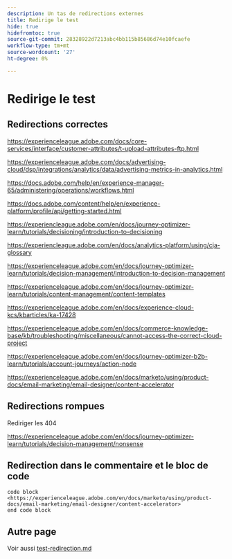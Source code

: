 ```yaml
---
description: Un tas de redirections externes
title: Redirige le test
hide: true
hidefromtoc: true
source-git-commit: 28328922d7213abc4bb115b85686d74e10fcaefe
workflow-type: tm+mt
source-wordcount: '27'
ht-degree: 0%

---
```


# Redirige le test

## Redirections correctes

<https://experienceleague.adobe.com/docs/core-services/interface/customer-attributes/t-upload-attributes-ftp.html>

<https://experienceleague.adobe.com/docs/advertising-cloud/dsp/integrations/analytics/data/advertising-metrics-in-analytics.html>

<https://docs.adobe.com/help/en/experience-manager-65/administering/operations/workflows.html>

<https://docs.adobe.com/content/help/en/experience-platform/profile/api/getting-started.html>

<!--
<https://marketing.adobe.com/resources/help/en_US/reference/regional-data-collection.html>
-->

<https://experiencleague.adobe.com/en/docs/journey-optimizer-learn/tutorials/decisioning/introduction-to-decisioning>

<https://experiencleague.adobe.com/en/docs/analytics-platform/using/cja-glossary>

<https://experienceleague.adobe.com/en/docs/journey-optimizer-learn/tutorials/decision-management/introduction-to-decision-management>

<https://experienceleague.adobe.com/en/docs/journey-optimizer-learn/tutorials/content-management/content-templates>

<https://experienceleague.adobe.com/en/docs/experience-cloud-kcs/kbarticles/ka-17428>

<https://experienceleague.adobe.com/en/docs/commerce-knowledge-base/kb/troubleshooting/miscellaneous/cannot-access-the-correct-cloud-project>

<https://experienceleague.adobe.com/en/docs/journey-optimizer-b2b-learn/tutorials/account-journeys/action-node>

<https://experienceleague.adobe.com/en/docs/marketo/using/product-docs/email-marketing/email-designer/content-accelerator>

## Redirections rompues

Rediriger les 404

<https://experienceleague.adobe.com/en/docs/journey-optimizer-learn/tutorials/decision-management/nonsense>

## Redirection dans le commentaire et le bloc de code

<!--
<https://experienceleague.adobe.com/en/docs/marketo/using/product-docs/email-marketing/email-designer/content-accelerator>
-->

```
code block
<https://experienceleague.adobe.com/en/docs/marketo/using/product-docs/email-marketing/email-designer/content-accelerator>
end code block
```

## Autre page

Voir aussi [test-redirection.md](test-redirection.md)
